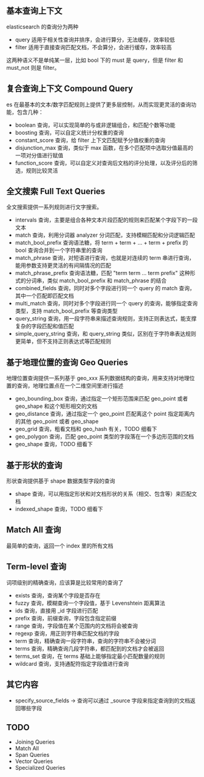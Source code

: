 ## 基本查询上下文
elasticsearch 的查询分为两种

- query 适用于相关性查询并排序，会进行算分，无法缓存，效率较低
- filter 适用于直接查询匹配文档，不会算分，会进行缓存，效率较高

这两种语义不是单纯某一层，比如 bool 下的 must 是 query，但是 filter 和 must_not 则是 filter。


## 复合查询上下文 Compound Query
es 在最基本的文本/数字匹配规则上提供了更多层控制，从而实现更灵活的查询功能，包含几种：

- boolean 查询，可以实现简单的与或非逻辑组合，和匹配个数等功能
- boosting 查询，可以自定义统计分权重的查询
- constant_score 查询，给 filter 上下文匹配赋予分值权重的查询
- disjunction_max 查询，类似于 max 函数，在多个匹配项中选取分值最高的一项对分值进行赋值
- function_score 查询，可以自定义对查询后文档的评分处理，以及评分后的筛选，规则比较灵活


## 全文搜索 Full Text Queries
全文搜索提供一系列规则进行文字搜索。

- intervals 查询，主要是组合各种文本片段匹配的规则来匹配某个字段下的一段文本
- match 查询，利用分词器 analyzer 分词匹配，支持模糊匹配和分词逻辑匹配
- match_bool_prefix 查询语法糖，将 term + term + ... + term + prefix 的 bool 查询合并到一个字符串里的查询
- match_phrase 查询，对短语进行查询，也就是对连续的 term 串进行查询，能用参数支持更灵活的有间隔情况的匹配
- match_phrase_prefix 查询语法糖，匹配 "term term ... term prefix" 这种形式的分词串，类似 match_bool_prefix 和 match_phrase 的结合
- combined_fields 查询，同时对多个字段进行同一个 query 的 match 查询，其中一个匹配即匹配文档
- multi_match 查询，同时对多个字段进行同一个 query 的查询，能够指定查询类型，支持 match_bool_prefix 等查询类型
- query_string 查询，用一段字符串来描述查询规则，支持正则表达式，能支撑复杂的字段匹配和值匹配
- simple_query_string 查询，和 query_string 类似，区别在于字符串表达规则更简单，但不支持正则表达式等匹配规则


## 基于地理位置的查询 Geo Queries
地理位置查询提供一系列基于 geo_xxx 系列数据结构的查询，用来支持对地理位置的查询，地理位置点在一个二维空间里进行描述

- geo_bounding_box 查询，通过指定一个矩形范围来匹配 geo_point 或者 geo_shape 和这个矩形相交的文档
- geo_distance 查询，通过指定一个 geo_point 匹配离这个 point 指定距离内的其他 geo_point 或者 geo_shape
- geo_grid 查询，粗看文档和 geo_hash 有关，TODO 细看下
- geo_polygon 查询，匹配 geo_point 类型的字段落在一个多边形范围的文档
- geo_shape 查询，TODO 细看下


## 基于形状的查询
形状查询提供基于 shape 数据类型字段的查询

- shape 查询，可以用指定形状和对文档形状的关系（相交、包含等）来匹配文档
- indexed_shape 查询，TODO 细看下


## Match All 查询
最简单的查询，返回一个 index 里的所有文档


## Term-level 查询
词项级别的精确查询，应该算是比较常用的查询了

- exists 查询，查询某个字段是否存在
- fuzzy 查询，模糊查询一个字段值，基于 Levenshtein 距离算法
- ids 查询，直接用 _id 字段进行匹配
- prefix 查询，前缀查询，字段包含指定前缀
- range 查询，字段值在某个范围内的文档将会被查询
- regexp 查询，用正则字符串匹配文档的字段
- term 查询，精确查询一段字符串，查询的字符串不会被分词
- terms 查询，精确查询几段字符串，都匹配到的文档才会被返回
- terms_set 查询，在 terms 基础上能够指定最小匹配数量的规则
- wildcard 查询，支持通配符指定字段值进行查询


## 其它内容
- specify_source_fields -> 查询可以通过 _source 字段来指定查询到的文档返回哪些字段


## TODO
- Joining Queries
- Match All
- Span Queries
- Vector Queries
- Specialized Queries

